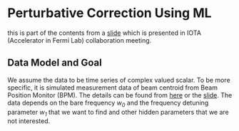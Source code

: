 # Perturbative Correction Using ML 

this is part of the contents from a [slide](MLdecoherence1.pdf) which is presented in IOTA (Accelerator in Fermi Lab) collaboration meeting.

## Data Model and Goal

We assume the data to be time series of complex valued scalar. To be more specific, it is simulated measurement data of beam centroid from Beam Position Monitor (BPM). The details can be found from [here](Decoherence.md) or the [slide](MLdecoherence1.pdf). The data depends on the bare frequency *w<sub>0</sub>* and the frequency detuning parameter *w<sub>1</sub>* that we want to find and other hidden parameters that we are not interested. 

